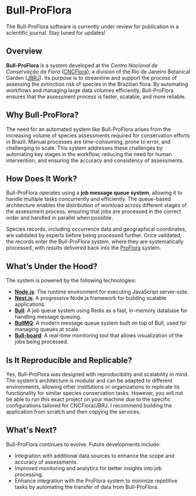 # Bull-ProFlora

The Bull-ProFlora software is currently under review for publication in a scientific journal. Stay tuned for updates!

## Overview

**Bull-ProFlora** is a system developed at the *Centro Nacional de Conservação da Flora* ([CNCFlora](http://cncflora.jbrj.gov.br/)), a division of the Rio de Janeiro Botanical Garden ([JBRJ](https://www.gov.br/jbrj/)). Its purpose is to streamline and support the process of assessing the extinction risk of species in the Brazilian flora. By automating workflows and managing large data volumes efficiently, Bull-ProFlora ensures that the assessment process is faster, scalable, and more reliable.

## Why Bull-ProFlora?

The need for an automated system like Bull-ProFlora arises from the increasing volume of species assessments required for conservation efforts in Brazil. Manual processes are time-consuming, prone to error, and challenging to scale. This system addresses these challenges by automating key stages in the workflow, reducing the need for human intervention, and ensuring the accuracy and consistency of assessments.

## How Does It Work?

Bull-ProFlora operates using a **job message queue system**, allowing it to handle multiple tasks concurrently and efficiently. The queue-based architecture enables the distribution of workload across different stages of the assessment process, ensuring that jobs are processed in the correct order and handled in parallel when possible. 

Species records, including occurrence data and geographical coordinates, are validated by experts before being processed further. Once validated, the records enter the Bull-ProFlora system, where they are systematically processed, with results delivered back into the [ProFlora](https://proflora.jbrj.gov.br/) system.

## What’s Under the Hood?

The system is powered by the following technologies:
- **[Node.js](https://nodejs.org/)**: The runtime environment for executing JavaScript server-side.
- **[Nest.js](https://nestjs.com/)**: A progressive Node.js framework for building scalable applications.
- **[Bull](https://github.com/OptimalBits/bull)**: A job queue system using Redis as a fast, in-memory database for handling message queuing.
- **[BullMQ](https://docs.bullmq.io/)**: A modern message queue system built on top of Bull, used for managing queues at scale.
- **[Bull-board](https://github.com/felixmosh/bull-board)**: A real-time monitoring tool that allows visualization of the jobs being processed.

## Is It Reproducible and Replicable?

Yes, Bull-ProFlora was designed with reproducibility and scalability in mind. The system’s architecture is modular and can be adapted to different environments, allowing other institutions or organizations to replicate its functionality for similar species conservation tasks. However, you will not be able to run this exact project on your machine due to the specific configurations tailored for CNCFlora/JBRJ. I recommend building the application from scratch and then copying the services.

## What's Next?

Bull-ProFlora continues to evolve. Future developments include:
- Integration with additional data sources to enhance the scope and accuracy of assessments.
- Improved monitoring and analytics for better insights into job processing.
- Enhance integration with the ProFlora system to minimize repetitive tasks by automating the transfer of data from Bull-ProFlora.
